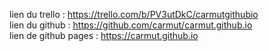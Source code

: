 lien  du trello : https://trello.com/b/PV3utDkC/carmutgithubio  
lien du github : https://github.com/carmut/carmut.github.io  
lien de github pages : https://carmut.github.io  
